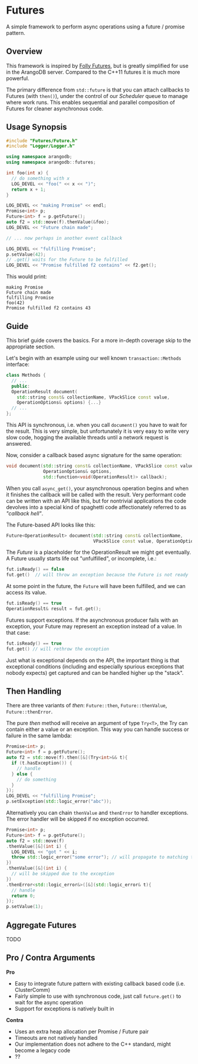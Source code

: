 # Futures

A simple framework to perform async operations using a future / promise pattern.

## Overview

This framework is inspired by [Folly Futures](https://github.com/facebook/folly), but is greatly simplified for use in the ArangoDB server.
Compared to the C++11 futures it is much more powerful.

The primary difference from `std::future` is that you can attach callbacks to Futures (with `then()`), under the control of our 
_Scheduler_ queue to manage where work runs. This enables sequential and parallel composition of Futures for cleaner asynchronous code.

## Usage Synopsis

```C++
#include "Futures/Future.h"
#include "Logger/Logger.h"

using namespace arangodb;
using namespace arangodb::futures;

int foo(int x) {
  // do something with x
  LOG_DEVEL << "foo(" << x << ")";
  return x + 1;
}

LOG_DEVEL << "making Promise" << endl;
Promise<int> p;
Future<int> f = p.getFuture();
auto f2 = std::move(f).thenValue(&foo);
LOG_DEVEL << "Future chain made";

// ... now perhaps in another event callback

LOG_DEVEL << "fulfilling Promise";
p.setValue(42);
// .get() waits for the Future to be fulfilled
LOG_DEVEL << "Promise fulfilled f2 contains" << f2.get();
```

This would print:

```
making Promise
Future chain made
fulfilling Promise
foo(42)
Promise fulfilled f2 contains 43
```

## Guide

This brief guide covers the basics. For a more in-depth coverage skip to the appropriate section.

Let's begin with an example using our well known `transaction::Methods` interface:

```C++
class Methods {
  // ...
  public:
  OperationResult document(
    std::string const& collectionName, VPackSlice const value,
    OperationOptions& options) {...}
  // ...
};
```

This API is synchronous, i.e. when you call `document()` you have to wait for the result. This is very simple, but unfortunately it is very easy to write very slow code, hogging the available threads until a network request is answered.

Now, consider a callback based async signature for the same operation:

```C++
void document(std::string const& collectionName, VPackSlice const value,
              OperationOptions& options,
              std::function<void(OperationResult)> callback);
```

When you call `async_get()`, your asynchronous operation begins and when it finishes the callback will be called with the result. 
Very performant code can be written with an API like this, but for nontrivial applications the code devolves
 into a special kind of spaghetti code affectionately referred to as _"callback hell"_.

The Future-based API looks like this:

```C++
Future<OperationResult> document(std::string const& collectionName,
                                 VPackSlice const value, OperationOptions& options);
```
The _Future<OperationResult>_ is a placeholder for the OperationResult we might get eventually.
A Future usually starts life out "unfulfilled", or incomplete, i.e.:

```C++
fut.isReady() == false
fut.get()  // will throw an exception because the Future is not ready
```


At some point in the future, the `Future` will have been fulfilled, and we can access its value.

```C++
fut.isReady() == true
OperationResult& result = fut.get();
```
Futures support exceptions. If the asynchronous producer fails with an exception, your Future may represent an exception instead of a value. In that case:

```C++
fut.isReady() == true
fut.get() // will rethrow the exception
```

Just what is exceptional depends on the API, the important thing is that exceptional conditions (including and especially spurious exceptions that nobody expects) get captured and can be handled higher up the "stack".

## Then Handling

There are three variants of _then_: `Future::then`, `Future::thenValue`, `Future::thenError`.

The pure _then_ method will receive an argument of type `Try<T>`, the Try can contain either a value
or an exception. This way you can handle success or failure in the same lambda:

```C++
Promise<int> p;
Future<int> f = p.getFuture();
auto f2 = std::move(f).then([&](Try<int>&& t){
  if (t.hasException()) {
    // handle
  } else {
    // do something
  }
});
LOG_DEVEL << "fulfilling Promise";
p.setException(std::logic_error("abc"));
```

Alternatively you can chain `thenValue` and `thenError` to handler exceptions. The error
handler will be skipped if no exception occurred.


```C++
Promise<int> p;
Future<int> f = p.getFuture();
auto f2 = std::move(f)
.thenValue([&](int i) {
  LOG_DEVEL << "got " << i;
  throw std::logic_error("some error"); // will propagate to matching thenError
})
.thenValue([&](int i) { 
  // will be skipped due to the exception
})
.thenError<std::logic_error&>([&](std::logic_error& t){
  // handle
  return 0;
});
p.setValue(1);
```

## Aggregate Futures

TODO

## Pro / Contra Arguments

**Pro**
- Easy to integrate future pattern with existing callback based code (i.e. ClusterComm)
- Fairly simple to use with synchronous code, just call `future.get()` to wait for the async operation
- Support for exceptions is natively built in

**Contra**
- Uses an extra heap allocation per Promise / Future pair
- Timeouts are not natively handled
- Our implementation does not adhere to the C++ standard, might become a legacy code
- ??
